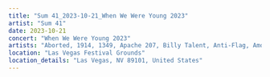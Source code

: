 ```yaml
---
title: "Sum 41_2023-10-21_When We Were Young 2023"
artist: "Sum 41"
date: 2023-10-21
concert: "When We Were Young 2023"
artists: "Aborted, 1914, 1349, Apache 207, Billy Talent, Anti-Flag, Amon Amarth, 5 Seconds of Summer, Arch Enemy, Sum 41, Architects, Beauty School, 30 Seconds to Mars, Simple Plan, The Offspring, All Faces Down, AJJ, Annisokay"
location: "Las Vegas Festival Grounds"
location_details: "Las Vegas, NV 89101, United States"
---
```

